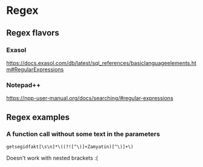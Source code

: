 # Regex

## Regex flavors

### Exasol
https://docs.exasol.com/db/latest/sql_references/basiclanguageelements.htm#RegularExpressions

### Notepad++
https://npp-user-manual.org/docs/searching/#regular-expressions

## Regex examples

### A function call without some text in the parameters

    getsegidfakt[\s\n]*\((?![^\)]+Zamyatin)[^\)]+\)

Doesn't work with nested brackets :(
